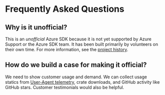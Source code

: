 # Frequently Asked Questions

## Why is it unofficial?

This is an *unofficial* Azure SDK because it is not yet supported by Azure Support or the Azure SDK team. It has been built primarily by volunteers on their own time. For more information, see the [project history](HISTORY.md).

## How do we build a case for making it official?

We need to show customer usage and demand. We can collect usage statics from [User-Agent telemetry](https://azure.github.io/azure-sdk/general_azurecore.html#telemetry-policy), crate downloads, and GitHub activity like GitHub stars. Customer testimonials would also be helpful.
